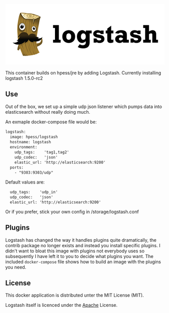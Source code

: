 ![Logstash](/logstash.png?raw=true "Logstash")

This container builds on hpess/jre by adding Logstash. Currently installing logstash 1.5.0-rc2

## Use
Out of the box, we set up a simple udp json listener which pumps data into elasticsearch without really doing much.

An exmaple docker-compose file would be:
```
logstash:
  image: hpess/logstash
  hostname: logstash
  environment:
    udp_tags:    'tag1,tag2'
    udp_codec:   'json'
    elastic_url: 'http://elasticsearch:9200'                                                                          
  ports:
    - "9303:9303/udp"
```
Default values are:
``` 
  udp_tags:    'udp_in'
  udp_codec:   'json'
  elastic_url: 'http://elasticsearch:9200'
```

Or if you prefer, stick your own config in /storage/logstash.conf

## Plugins
Logstash has changed the way it handles plugins quite dramatically, the contrib package no longer exists and instead you install specific plugins.  I didn't want to bloat this image with plugins not everybody uses so subsequently I have left it to you to decide what plugins you want.  The included `docker-compose` file shows how to build an image with the plugins you need.

## License
This docker application is distributed unter the MIT License (MIT).

Logstash itself is licenced under the [Apache](https://github.com/elastic/logstash/blob/master/LICENSE) License.
